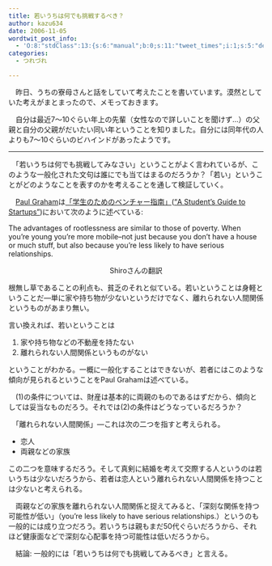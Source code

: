 ```yaml
---
title: 若いうちは何でも挑戦するべき？
author: kazu634
date: 2006-11-05
wordtwit_post_info:
  - 'O:8:"stdClass":13:{s:6:"manual";b:0;s:11:"tweet_times";i:1;s:5:"delay";i:0;s:7:"enabled";i:1;s:10:"separation";s:2:"60";s:7:"version";s:3:"3.7";s:14:"tweet_template";b:0;s:6:"status";i:2;s:6:"result";a:0:{}s:13:"tweet_counter";i:2;s:13:"tweet_log_ids";a:1:{i:0;i:2633;}s:9:"hash_tags";a:0:{}s:8:"accounts";a:1:{i:0;s:7:"kazu634";}}'
categories:
  - つれづれ

---
```

<div class="section">
<p>
    　昨日、うちの寮母さんと話をしていて考えたことを書いています。漠然としていた考えがまとまったので、メモっておきます。
</p></p> 
  
<p>
    　自分は最近7～10ぐらい年上の先輩（女性なので詳しいことを聞けず…）の父親と自分の父親がだいたい同い年ということを知りました。自分には同年代の人よりも7～10ぐらいのビハインドがあったようです。
</p>
  
<hr />
</p> 
  
<p>
    　「若いうちは何でも挑戦してみなさい」ということがよく言われているが、このような一般化された文句は誰にでも当てはまるのだろうか？「若い」ということがどのようなことを表すのかを考えることを通して検証していく。
</p></p> 
  
<p>
    　<a href="http://www.paulgraham.com/" onclick="__gaTracker('send', 'event', 'outbound-article', 'http://www.paulgraham.com/', 'Paul Graham');" target="blank">Paul Graham</a>は<a href="http://practical-scheme.net/trans/mit-j.html" onclick="__gaTracker('send', 'event', 'outbound-article', 'http://practical-scheme.net/trans/mit-j.html', '「学生のためのベンチャー指南」');" target="blank">「学生のためのベンチャー指南」</a>(<a href="http://www.paulgraham.com/mit.html" onclick="__gaTracker('send', 'event', 'outbound-article', 'http://www.paulgraham.com/mit.html', '&#8220;A Student&#8217;s Guide to Startups&#8221;');" target="blank">&#8220;A Student&#8217;s Guide to Startups&#8221;</a>)において次のように述べている:
</p>
  
<p>
<blockquote>
</blockquote>
</p>
  
<p>
    The advantages of rootlessness are similar to those of poverty. When you&#8217;re young you&#8217;re more mobile&#8211;not just because you don&#8217;t have a house or much stuff, but also because you&#8217;re less likely to have serious relationships.
</p>
  
<p>
<center>
      Shiroさんの翻訳
</center>
</p></p> 
  
<p>
    根無し草であることの利点も、貧乏のそれと似ている。若いということは身軽ということだ&#8212;単に家や持ち物が少ないというだけでなく、離れられない人間関係というものがあまり無い。
</p></p> 
  
<p>
    言い換えれば、若いということは
</p>
  
<ol>
<li>
      家や持ち物などの不動産を持たない
</li>
<li>
      離れられない人間関係というものがない
</li>
</ol>
  
<p>
    ということがわかる。一概に一般化することはできないが、若者にはこのような傾向が見られるということをPaul Grahamは述べている。
</p></p> 
  
<p>
    　(1)の条件については、財産は基本的に両親のものであるはずだから、傾向としては妥当なものだろう。それでは(2)の条件はどうなっているだろうか？
</p></p> 
  
<p>
    　「離れられない人間関係」―これは次の二つを指すと考えられる。
</p>
  
<ul>
<li>
      恋人
</li>
<li>
      両親などの家族
</li>
</ul>
  
<p>
    この二つを意味するだろう。そして真剣に結婚を考えて交際する人というのは若いうちは少ないだろうから、若者は恋人という離れられない人間関係を持つことは少ないと考えられる。
</p></p> 
  
<p>
    　両親などの家族を離れられない人間関係と捉えてみると、「深刻な関係を持つ可能性が低い」（you&#8217;re less likely to have serious relationships.）というのも一般的には成り立つだろう。若いうちは親もまだ50代ぐらいだろうから、それほど健康面などで深刻な心配事を持つ可能性は低いだろうから。
</p></p> 
  
<p>
    　結論: 一般的には「若いうちは何でも挑戦してみるべき」と言える。
</p>
</div>
